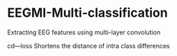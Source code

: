 # EEGMI-Multi-classification
Extracting EEG features using multi-layer convolution

cd—loss Shortens the distance of intra class differences
